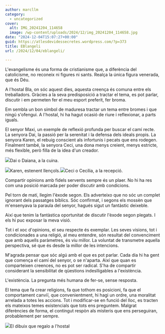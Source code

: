 ```yaml
---
author: marcllm
category:
  - uncategorized
cover:
  alt: IMG_20241204_114658
  image: /wp-content/uploads/2024/12/img_20241204_114658.jpg
date: "2024-12-04T15:07:27+00:00"
guid: https://atlesdevidessecretes.wordpress.com/?p=373
title: EBlangeli
url: /2024/12/04/eblangeli/

---
```

L'evangelisme és una forma de cristianisme que, a diferència del catolicisme, no reconeix ni figures ni sants. Realça la única figura venerada, que és Déu.

A l'hostal Bla, on sóc aquest dies, aquesta creença és comuna entre els treballadors. Gràcies a la seva predisposició a tractar el tema, es pot parlar, discutir i em permeten fer el meu esport preferit, fer broma.

Em sembla un bon símbol de maduresa tractar un tema entre bromes i que ningú s'ofengui. A l'hostal, hi ha hagut ocasió de riure i reflexionar, a parts iguals.

El senyor Maxi, un exemple de reflexió profunda per buscar el camí recte. La senyora Dai, la passió per la serenitat i la defensa dels ideals propis. La senyora Karen, el rebuig conscient als infortunis i pecats que ens rodegen. Finalment també, la senyora Ceci, una dona menys creient, menys estricte, més flexible, però filla de la idea d'un creador.

![](/wp-content/uploads/2024/12/img202412040903396276941148305056840.jpg?w=1024)Dai o Daiana, a la cuina.

![](/wp-content/uploads/2024/12/img202412040858066876640334917734806.jpg?w=1024)Karen, estenent llençols.![](/wp-content/uploads/2024/12/img202412031512483002639832322128131.jpg?w=1024)Ceci o Cecília, a la recepció.

Compartir opinions amb fidels servents sempre és un plaer. No hi ha res com una posició marcada per poder discutir amb condicions.

Pel torn de matí, llegim l'èxode segon. Els adverteixo que no sóc un complet ignorant dels passatges bíblics. Sóc confirmat, i segons els mossèn que m'ensenyava la paraula del senyor, hagués sigut un fantàstic deixeble.

Així que tenim la fantàstica oportunitat de discutir l'èxode segon plegats. I els hi puc exposar la meva visió.

Tot i el xoc d'opinions, el seu respecte és exemplar. Les seves visions, tot i condicionades a una religió, al meu entendre, són resultat del convenciment que amb aquells paràmetres, és viu millor. La voluntat de transmetre aquella perspectiva, sé que és desde la millor de les intencions.

M'agrada pensar que sóc algú amb el que es pot parlar. Cada dia hi ha gent que comença el camí del senyor, o se n'aparta. Així que quan es comparteixen creences, no es pot ser radical. S'ha de compartir considerant la sensibilitat de qüestions indeslligables a l'existència.

L'existència. La pregunta més humana de fer-se, sense resposta.

El tema que fa crear religions, fa que tothom es posicioni, fa que el comportament canviï, que convenientment, hi hagi un ordre, una moralitat arrelada a totes les accions. Tot i modificar-se en funció del lloc, es tracten els mateixos temes existencials que tots ens preguntem. Malgrat diferències de forma, el contingut respòn als misteris que ens perseguiran, probablement per sempre.

![](/wp-content/uploads/2024/12/img_20241204_1146582002454158510366111.jpg?w=1024)El dibuix que regalo a l'hostal
